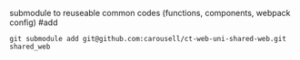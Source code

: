 submodule to reuseable common codes (functions, components, webpack config)
#add

```
git submodule add git@github.com:carousell/ct-web-uni-shared-web.git shared_web
```
